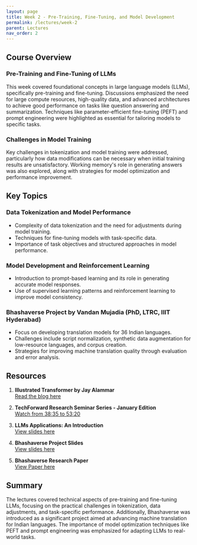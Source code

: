 ```yaml
---
layout: page
title: Week 2 - Pre-Training, Fine-Tuning, and Model Development
permalink: /lectures/week-2
parent: Lectures
nav_order: 2
---
```


## Course Overview

### Pre-Training and Fine-Tuning of LLMs
This week covered foundational concepts in large language models (LLMs), specifically pre-training and fine-tuning. Discussions emphasized the need for large compute resources, high-quality data, and advanced architectures to achieve good performance on tasks like question answering and summarization. Techniques like parameter-efficient fine-tuning (PEFT) and prompt engineering were highlighted as essential for tailoring models to specific tasks.

### Challenges in Model Training
Key challenges in tokenization and model training were addressed, particularly how data modifications can be necessary when initial training results are unsatisfactory. Working memory's role in generating answers was also explored, along with strategies for model optimization and performance improvement.

## Key Topics

### Data Tokenization and Model Performance
- Complexity of data tokenization and the need for adjustments during model training.
- Techniques for fine-tuning models with task-specific data.
- Importance of task objectives and structured approaches in model performance.

### Model Development and Reinforcement Learning
- Introduction to prompt-based learning and its role in generating accurate model responses.
- Use of supervised learning patterns and reinforcement learning to improve model consistency.

### Bhashaverse Project by Vandan Mujadia (PhD, LTRC, IIIT Hyderabad)
- Focus on developing translation models for 36 Indian languages.
- Challenges include script normalization, synthetic data augmentation for low-resource languages, and corpus creation.
- Strategies for improving machine translation quality through evaluation and error analysis.

## Resources

1. **Illustrated Transformer by Jay Alammar**  
   [Read the blog here](https://jalammar.github.io/illustrated-transformer/)

2. **TechForward Research Seminar Series - January Edition**  
   [Watch from 38:35 to 53:20](https://www.youtube.com/watch?v=gWOK7H0f_mg)

3. **LLMs Applications: An Introduction**  
   [View slides here](https://github.com/ApplicationsOfLanguageModels/course-website-S2025/blob/main/assets/%20slides/2025-01-06.pdf)

4. **Bhashaverse Project Slides**  
   [View slides here](https://github.com/ApplicationsOfLanguageModels/course-website-S2025/blob/main/assets/%20slides/Bhashaverse.pdf)

5. **Bhashaverse Research Paper**  
    [View Paper here](https://arxiv.org/pdf/2412.04351)

## Summary
The lectures covered technical aspects of pre-training and fine-tuning LLMs, focusing on the practical challenges in tokenization, data adjustments, and task-specific performance. Additionally, Bhashaverse was introduced as a significant project aimed at advancing machine translation for Indian languages. The importance of model optimization techniques like PEFT and prompt engineering was emphasized for adapting LLMs to real-world tasks.
